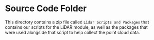 # Source Code Folder
This directory contains a zip file called `Lidar Scripts and Packages` that contains our scripts for the LiDAR module, as well as the packages that were used alongside that script to help collect the point cloud data. 
